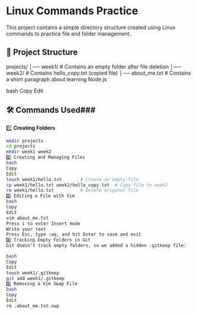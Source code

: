 # Linux Commands Practice

This project contains a simple directory structure created using Linux commands to practice file and folder management.

## 📂 Project Structure

projects/ │── week1/ # Contains an empty folder after file deletion │── week2/ # Contains hello_copy.txt (copied file) │── about_me.txt # Contains a short paragraph about learning Node.js

bash
Copy
Edit

## 🛠 Commands Used###


1️⃣ **Creating Folders**
```bash
mkdir projects
cd projects
mkdir week1 week2
2️⃣ Creating and Managing Files
bash
Copy
Edit
touch week1/hello.txt       # Create an empty file
cp week1/hello.txt week2/hello_copy.txt  # Copy file to week2
rm week1/hello.txt          # Delete original file
3️⃣ Editing a File with Vim
bash
Copy
Edit
vim about_me.txt
Press i to enter Insert mode
Write your text
Press Esc, type :wq, and hit Enter to save and exit
4️⃣ Tracking Empty Folders in Git
Git doesn’t track empty folders, so we added a hidden .gitkeep file:

bash
Copy
Edit
touch week1/.gitkeep
git add week1/.gitkeep
5️⃣ Removing a Vim Swap File
bash
Copy
Edit
rm .about_me.txt.swp
